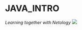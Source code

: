 # JAVA_INTRO
*Learning together with Netology*
![](~/IdeaProjects/HelloNetology/HelloNetology.java1.jpeg)
